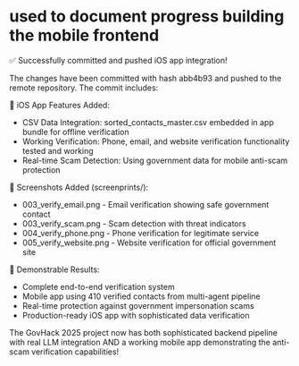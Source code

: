 # used to document progress building the mobile frontend

✅ Successfully committed and pushed iOS app integration!

  The changes have been committed with hash abb4b93 and pushed to the remote repository. The commit includes:

  📱 iOS App Features Added:
  - CSV Data Integration: sorted_contacts_master.csv embedded in app bundle for offline verification
  - Working Verification: Phone, email, and website verification functionality tested and working
  - Real-time Scam Detection: Using government data for mobile anti-scam protection

  📸 Screenshots Added (screenprints/):
  - 003_verify_email.png - Email verification showing safe government contact
  - 003_verify_scam.png - Scam detection with threat indicators
  - 004_verify_phone.png - Phone verification for legitimate service
  - 005_verify_website.png - Website verification for official government site

  🎯 Demonstrable Results:
  - Complete end-to-end verification system
  - Mobile app using 410 verified contacts from multi-agent pipeline
  - Real-time protection against government impersonation scams
  - Production-ready iOS app with sophisticated data verification

  The GovHack 2025 project now has both sophisticated backend pipeline with real LLM integration AND a working mobile app demonstrating the anti-scam verification capabilities!

  
